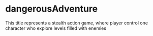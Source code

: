 # dangerousAdventure
This title represents a stealth action game, where player control one character who explore levels filled with enemies
